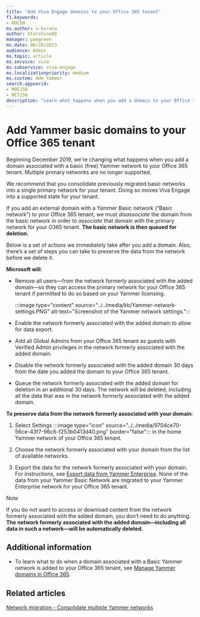 ```yaml
---
title: "Add Viva Engage domains to your Office 365 tenant"
f1.keywords:
- NOCSH
ms.author: v-bvrana
author: Starshine89
manager: pamgreen
ms.date: 06/28/2023
audience: Admin
ms.topic: article
ms.service: viva
ms.subservice: viva-engage
ms.localizationpriority: medium
ms.custom: Adm_Yammer
search.appverid: 
- MOE150
- MET150
description: "Learn what happens when you add a domain to your Office 365 tenant associated with a Yammer Basic network."
---
```


# Add Yammer basic domains to your Office 365 tenant

Beginning December 2019, we're changing what happens when you add a domain associated with a basic (free) Yammer network to your Office 365 tenant. Multiple primary networks are no longer supported.

We recommend that you consolidate previously migrated basic networks into a single primary network for your tenant. Doing so moves Viva Engage into a supported state for your tenant.

If you add an external domain with a Yammer Basic network (“Basic network”) to your Office 365 tenant, we must *disassociate* the domain from the basic network in order to *associate* that domain with the primary network for your O365 tenant. **The basic network is then queued for deletion.**

Below is a set of actions we immediately take after you add a domain. Also, there’s a set of steps you can take to preserve the data from the network before we delete it.

**Microsoft will**:

- Remove all users—from the network formerly associated with the added domain—so they can access the primary network for your Office 365 tenant if permitted to do so based on your Yammer licensing.

  
    :::image type="content" source="../../media/kb/Yammer-network-settings.PNG" alt-text="Screenshot of the Yammer network settings.":::

- Enable the network formerly associated with the added domain to allow for data export.

- Add all Global Admins from your Office 365 tenant as guests with Verified Admin privileges in the network formerly associated with the added domain.

- Disable the network formerly associated with the added domain 30 days from the date you added the domain to your Office 365 tenant.

- Queue the network formerly associated with the added domain for deletion in an additional 30 days. The network will be deleted, including all the data that was in the network formerly associated with the added domain.

**To preserve data from the network formerly associated with your domain**:

1. Select Settings :::image type="icon" source="../../media/9704ce70-56ce-43f7-96c6-f253b0413d40.png" border="false"::: in the home Yammer network of your Office 365 tenant.

2. Choose the network formerly associated with your domain from the list of available networks.

3. Export the data for the network formerly associated with your domain. For instructions, see [Export data from Yammer Enterprise](../manage-security-and-compliance/export-viva-engage-enterprise-data.md). None of the data from your Yammer Basic Network are migrated to your Yammer Enterprise network for your Office 365 tenant.

>[!NOTE]
> If you do not want to access or download content from the network formerly associated with the added domain, you don’t need to do anything. **The network formerly associated with the added domain—including all data in such a network—will be automatically deleted.**

## Additional information

- To learn what to do when a domain associated with a Basic Yammer network is added to your Office 365 tenant, see [Manage Yammer domains in Office 365](manage-viva-engage-domains.md).

## Related articles

[Network migration - Consolidate multiple Yammer networks](consolidate-multiple-viva-engage-networks.md)

